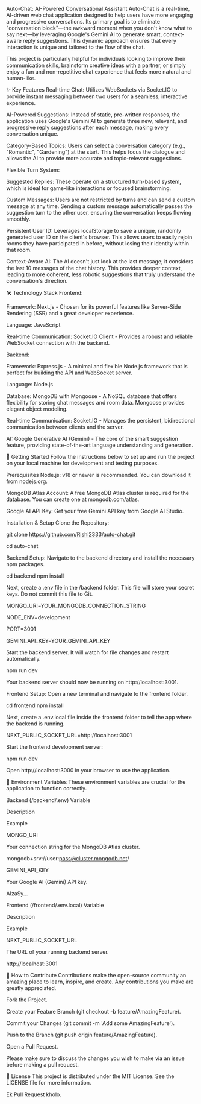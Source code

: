 Auto-Chat: AI-Powered Conversational Assistant
Auto-Chat is a real-time, AI-driven web chat application designed to help users have more engaging and progressive conversations. Its primary goal is to eliminate "conversation block"—the awkward moment when you don't know what to say next—by leveraging Google's Gemini AI to generate smart, context-aware reply suggestions. This dynamic approach ensures that every interaction is unique and tailored to the flow of the chat.

This project is particularly helpful for individuals looking to improve their communication skills, brainstorm creative ideas with a partner, or simply enjoy a fun and non-repetitive chat experience that feels more natural and human-like.

✨ Key Features
Real-time Chat: Utilizes WebSockets via Socket.IO to provide instant messaging between two users for a seamless, interactive experience.

AI-Powered Suggestions: Instead of static, pre-written responses, the application uses Google's Gemini AI to generate three new, relevant, and progressive reply suggestions after each message, making every conversation unique.

Category-Based Topics: Users can select a conversation category (e.g., "Romantic", "Gardening") at the start. This helps focus the dialogue and allows the AI to provide more accurate and topic-relevant suggestions.

Flexible Turn System:

Suggested Replies: These operate on a structured turn-based system, which is ideal for game-like interactions or focused brainstorming.

Custom Messages: Users are not restricted by turns and can send a custom message at any time. Sending a custom message automatically passes the suggestion turn to the other user, ensuring the conversation keeps flowing smoothly.

Persistent User ID: Leverages localStorage to save a unique, randomly generated user ID on the client's browser. This allows users to easily rejoin rooms they have participated in before, without losing their identity within that room.

Context-Aware AI: The AI doesn't just look at the last message; it considers the last 10 messages of the chat history. This provides deeper context, leading to more coherent, less robotic suggestions that truly understand the conversation's direction.

🛠️ Technology Stack
Frontend:

Framework: Next.js - Chosen for its powerful features like Server-Side Rendering (SSR) and a great developer experience.

Language: JavaScript

Real-time Communication: Socket.IO Client - Provides a robust and reliable WebSocket connection with the backend.

Backend:

Framework: Express.js - A minimal and flexible Node.js framework that is perfect for building the API and WebSocket server.

Language: Node.js

Database: MongoDB with Mongoose - A NoSQL database that offers flexibility for storing chat messages and room data. Mongoose provides elegant object modeling.

Real-time Communication: Socket.IO - Manages the persistent, bidirectional communication between clients and the server.

AI: Google Generative AI (Gemini) - The core of the smart suggestion feature, providing state-of-the-art language understanding and generation.

🚀 Getting Started
Follow the instructions below to set up and run the project on your local machine for development and testing purposes.

Prerequisites
Node.js: v18 or newer is recommended. You can download it from nodejs.org.

MongoDB Atlas Account: A free MongoDB Atlas cluster is required for the database. You can create one at mongodb.com/atlas.

Google AI API Key: Get your free Gemini API key from Google AI Studio.

Installation & Setup
Clone the Repository:

git clone https://github.com/Rishi2333/auto-chat.git

cd auto-chat

Backend Setup:
Navigate to the backend directory and install the necessary npm packages.

cd backend
npm install

Next, create a .env file in the /backend folder. This file will store your secret keys. Do not commit this file to Git.

MONGO_URI=YOUR_MONGODB_CONNECTION_STRING

NODE_ENV=development

PORT=3001

GEMINI_API_KEY=YOUR_GEMINI_API_KEY

Start the backend server. It will watch for file changes and restart automatically.

npm run dev

Your backend server should now be running on http://localhost:3001.

Frontend Setup:
Open a new terminal and navigate to the frontend folder.

cd frontend
npm install

Next, create a .env.local file inside the frontend folder to tell the app where the backend is running.

NEXT_PUBLIC_SOCKET_URL=http://localhost:3001

Start the frontend development server:

npm run dev

Open http://localhost:3000 in your browser to use the application.

🔑 Environment Variables
These environment variables are crucial for the application to function correctly.

Backend (/backend/.env)
Variable

Description

Example

MONGO_URI

Your connection string for the MongoDB Atlas cluster.

mongodb+srv://user:pass@cluster.mongodb.net/

GEMINI_API_KEY

Your Google AI (Gemini) API key.

AIzaSy...

Frontend (/frontend/.env.local)
Variable

Description

Example

NEXT_PUBLIC_SOCKET_URL

The URL of your running backend server.

http://localhost:3001

🤝 How to Contribute
Contributions make the open-source community an amazing place to learn, inspire, and create. Any contributions you make are greatly appreciated.

Fork the Project.

Create your Feature Branch (git checkout -b feature/AmazingFeature).

Commit your Changes (git commit -m 'Add some AmazingFeature').

Push to the Branch (git push origin feature/AmazingFeature).

Open a Pull Request.

Please make sure to discuss the changes you wish to make via an issue before making a pull request.

📄 License
This project is distributed under the MIT License. See the LICENSE file for more information.

Ek Pull Request kholo.
